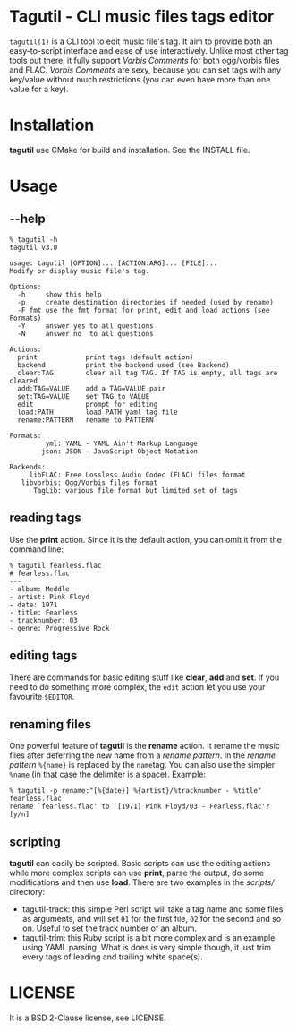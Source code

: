 Tagutil - CLI music files tags editor
=====================================

`tagutil(1)` is a CLI tool to edit music file's tag. It aim to provide both an
easy-to-script interface and ease of use interactively. Unlike most other tag
tools out there, it fully support _Vorbis Comments_ for both ogg/vorbis files
and FLAC. _Vorbis Comments_ are sexy, because you can set tags with any
key/value without much restrictions (you can even have more than one value for
a key).

Installation
============
**tagutil** use CMake for build and installation. See the INSTALL file.

Usage
=====

--help
------

```
% tagutil -h
tagutil v3.0

usage: tagutil [OPTION]... [ACTION:ARG]... [FILE]...
Modify or display music file's tag.

Options:
  -h     show this help
  -p     create destination directories if needed (used by rename)
  -F fmt use the fmt format for print, edit and load actions (see Formats)
  -Y     answer yes to all questions
  -N     answer no  to all questions

Actions:
  print            print tags (default action)
  backend          print the backend used (see Backend)
  clear:TAG        clear all tag TAG. If TAG is empty, all tags are cleared
  add:TAG=VALUE    add a TAG=VALUE pair
  set:TAG=VALUE    set TAG to VALUE
  edit             prompt for editing
  load:PATH        load PATH yaml tag file
  rename:PATTERN   rename to PATTERN

Formats:
         yml: YAML - YAML Ain't Markup Language
        json: JSON - JavaScript Object Notation

Backends:
     libFLAC: Free Lossless Audio Codec (FLAC) files format
   libvorbis: Ogg/Vorbis files format
      TagLib: various file format but limited set of tags
```

reading tags
------------
Use the **print** action. Since it is the default action, you can omit it from
the command line:

```
% tagutil fearless.flac
# fearless.flac
---
- album: Meddle
- artist: Pink Floyd
- date: 1971
- title: Fearless
- tracknumber: 03
- genre: Progressive Rock
```

editing tags
------------
There are commands for basic editing stuff like **clear**, **add** and **set**.
If you need to do something more complex, the `edit` action let you use your
favourite `$EDITOR`.

renaming files
--------------
One powerful feature of **tagutil** is the **rename** action. It rename the
music files after deferring the new name from a _rename pattern_. In the
_rename pattern_ `%{name}` is replaced by the `name`tag. You can also use the
simpler `%name` (in that case the delimiter is a space). Example:

```
% tagutil -p rename:"[%{date}] %{artist}/%tracknumber - %title" fearless.flac
rename `fearless.flac' to `[1971] Pink Floyd/03 - Fearless.flac'? [y/n]
```

scripting
---------
**tagutil** can easily be scripted. Basic scripts can use the editing actions
while more complex scripts can use **print**, parse the output, do some
modifications and then use **load**. There are two examples in the _scripts/_
directory:

* tagutil-track: this simple Perl script will take a tag name and some files as
  arguments, and will set `01` for the first file, `02` for the second and so
  on. Useful to set the track number of an album.
* tagutil-trim: this Ruby script is a bit more complex and is an example using
  YAML parsing. What is does is very simple though, it just trim every tags of
  leading and trailing white space(s).


LICENSE
=======
It is a BSD 2-Clause license, see LICENSE.
